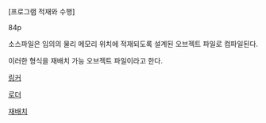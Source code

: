 [프로그램 적재와 수행]

84p

소스파일은 임의의 물리 메모리 위치에 적재되도록 설계된 오브젝트 파일로 컴파일된다.

이러한 형식을 재배치 가능 오브젝트 파일이라고 한다.

[링커](링커.html)

[로더](로더.html)

[재배치](재배치.html)